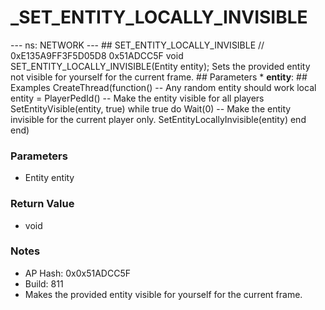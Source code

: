 # _SET_ENTITY_LOCALLY_INVISIBLE

--- ns: NETWORK --- ## SET_ENTITY_LOCALLY_INVISIBLE  // 0xE135A9FF3F5D05D8 0x51ADCC5F void SET_ENTITY_LOCALLY_INVISIBLE(Entity entity);  Sets the provided entity not visible for yourself for the current frame.  ## Parameters * **entity**:  ## Examples  CreateThread(function() -- Any random entity should work local entity = PlayerPedId() -- Make the entity visible for all players SetEntityVisible(entity, true) while true do Wait(0) -- Make the entity invisible for the current player only. SetEntityLocallyInvisible(entity) end end)

### Parameters
* Entity entity

### Return Value
* void

### Notes
* AP Hash: 0x0x51ADCC5F
* Build: 811
* Makes the provided entity visible for yourself for the current frame.

